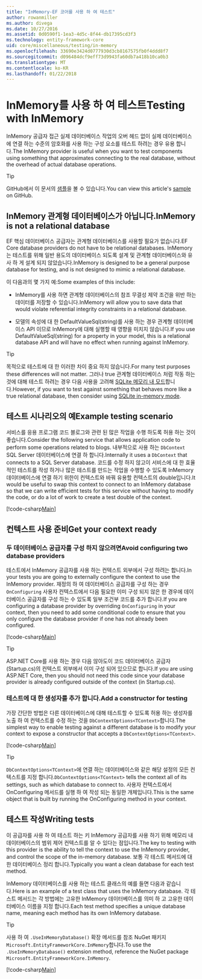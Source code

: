 ```yaml
---
title: "InMemory-EF 코어를 사용 하 여 테스트"
author: rowanmiller
ms.author: divega
ms.date: 10/27/2016
ms.assetid: 0d0590f1-1ea3-4d5c-8f44-db17395cd3f3
ms.technology: entity-framework-core
uid: core/miscellaneous/testing/in-memory
ms.openlocfilehash: 33690e3424d0777930d3cb8167575fb0f4ddd8f7
ms.sourcegitcommit: d096484dcf9eff73d9943fa60db7a418b10ca0b3
ms.translationtype: MT
ms.contentlocale: ko-KR
ms.lasthandoff: 01/22/2018
---
```

# <a name="testing-with-inmemory"></a><span data-ttu-id="6b8e3-102">InMemory를 사용 하 여 테스트</span><span class="sxs-lookup"><span data-stu-id="6b8e3-102">Testing with InMemory</span></span>

<span data-ttu-id="6b8e3-103">InMemory 공급자 접근 실제 데이터베이스 작업의 오버 헤드 없이 실제 데이터베이스에 연결 하는 수준의 암호화를 사용 하는 구성 요소를 테스트 하려는 경우 유용 합니다.</span><span class="sxs-lookup"><span data-stu-id="6b8e3-103">The InMemory provider is useful when you want to test components using something that approximates connecting to the real database, without the overhead of actual database operations.</span></span>

> [!TIP]  
> <span data-ttu-id="6b8e3-104">GitHub에서 이 문서의 [샘플](https://github.com/aspnet/EntityFramework.Docs/tree/master/samples/core/Miscellaneous/Testing)을 볼 수 있습니다.</span><span class="sxs-lookup"><span data-stu-id="6b8e3-104">You can view this article's [sample](https://github.com/aspnet/EntityFramework.Docs/tree/master/samples/core/Miscellaneous/Testing) on GitHub.</span></span>

## <a name="inmemory-is-not-a-relational-database"></a><span data-ttu-id="6b8e3-105">InMemory 관계형 데이터베이스가 아닙니다.</span><span class="sxs-lookup"><span data-stu-id="6b8e3-105">InMemory is not a relational database</span></span>

<span data-ttu-id="6b8e3-106">EF 핵심 데이터베이스 공급자는 관계형 데이터베이스를 사용할 필요가 없습니다.</span><span class="sxs-lookup"><span data-stu-id="6b8e3-106">EF Core database providers do not have to be relational databases.</span></span> <span data-ttu-id="6b8e3-107">InMemory는 테스트를 위해 일반 용도의 데이터베이스 되도록 설계 및 관계형 데이터베이스와 유사 하 게 설계 되지 않았습니다.</span><span class="sxs-lookup"><span data-stu-id="6b8e3-107">InMemory is designed to be a general purpose database for testing, and is not designed to mimic a relational database.</span></span>

<span data-ttu-id="6b8e3-108">이 다음과의 몇 가지 예:</span><span class="sxs-lookup"><span data-stu-id="6b8e3-108">Some examples of this include:</span></span>
* <span data-ttu-id="6b8e3-109">InMemory를 사용 하면 관계형 데이터베이스의 참조 무결성 제약 조건을 위반 하는 데이터를 저장할 수 있습니다.</span><span class="sxs-lookup"><span data-stu-id="6b8e3-109">InMemory will allow you to save data that would violate referential integrity constraints in a relational database.</span></span>

* <span data-ttu-id="6b8e3-110">모델의 속성에 대 한 DefaultValueSql(string)를 사용 하는 경우 관계형 데이터베이스 API 이므로 InMemory에 대해 실행할 때 영향을 미치지 않습니다.</span><span class="sxs-lookup"><span data-stu-id="6b8e3-110">If you use DefaultValueSql(string) for a property in your model, this is a relational database API and will have no effect when running against InMemory.</span></span>

> [!TIP]  
> <span data-ttu-id="6b8e3-111">목적으로 테스트에 대 한 이러한 차이 중요 하지 않습니다.</span><span class="sxs-lookup"><span data-stu-id="6b8e3-111">For many test purposes these differences will not matter.</span></span> <span data-ttu-id="6b8e3-112">그러나 true 관계형 데이터베이스 처럼 작동 하는 것에 대해 테스트 하려는 경우 다음 사용을 고려해 [SQLite 메모리 내 모드](sqlite.md)합니다.</span><span class="sxs-lookup"><span data-stu-id="6b8e3-112">However, if you want to test against something that behaves more like a true relational database, then consider using [SQLite in-memory mode](sqlite.md).</span></span>

## <a name="example-testing-scenario"></a><span data-ttu-id="6b8e3-113">테스트 시나리오의 예</span><span class="sxs-lookup"><span data-stu-id="6b8e3-113">Example testing scenario</span></span>

<span data-ttu-id="6b8e3-114">서비스를 응용 프로그램 코드 블로그와 관련 된 많은 작업을 수행 하도록 허용 하는 것이 좋습니다.</span><span class="sxs-lookup"><span data-stu-id="6b8e3-114">Consider the following service that allows application code to perform some operations related to blogs.</span></span> <span data-ttu-id="6b8e3-115">내부적으로 사용 하는 `DbContext` SQL Server 데이터베이스에 연결 하 합니다.</span><span class="sxs-lookup"><span data-stu-id="6b8e3-115">Internally it uses a `DbContext` that connects to a SQL Server database.</span></span> <span data-ttu-id="6b8e3-116">코드를 수정 하지 않고이 서비스에 대 한 효율적인 테스트를 작성 하거나 많은 테스트를 만드는 작업을 수행할 수 있도록 InMemory 데이터베이스에 연결 하기 위한이 컨텍스트와 바꿔 유용할 컨텍스트의 double입니다.</span><span class="sxs-lookup"><span data-stu-id="6b8e3-116">It would be useful to swap this context to connect to an InMemory database so that we can write efficient tests for this service without having to modify the code, or do a lot of work to create a test double of the context.</span></span>

[!code-csharp[Main](../../../../samples/core/Miscellaneous/Testing/BusinessLogic/BlogService.cs)]

## <a name="get-your-context-ready"></a><span data-ttu-id="6b8e3-117">컨텍스트 사용 준비</span><span class="sxs-lookup"><span data-stu-id="6b8e3-117">Get your context ready</span></span>

### <a name="avoid-configuring-two-database-providers"></a><span data-ttu-id="6b8e3-118">두 데이터베이스 공급자를 구성 하지 않으려면</span><span class="sxs-lookup"><span data-stu-id="6b8e3-118">Avoid configuring two database providers</span></span>

<span data-ttu-id="6b8e3-119">테스트에서 InMemory 공급자를 사용 하는 컨텍스트 외부에서 구성 하려는 합니다.</span><span class="sxs-lookup"><span data-stu-id="6b8e3-119">In your tests you are going to externally configure the context to use the InMemory provider.</span></span> <span data-ttu-id="6b8e3-120">재정의 하 여 데이터베이스 공급자를 구성 하는 경우 `OnConfiguring` 사용자 컨텍스트에서 다음 필요한 이미 구성 되지 않은 한 경우에 데이터베이스 공급자를 구성 하는 수 있도록 일부 조건부 코드를 추가 합니다.</span><span class="sxs-lookup"><span data-stu-id="6b8e3-120">If you are configuring a database provider by overriding `OnConfiguring` in your context, then you need to add some conditional code to ensure that you only configure the database provider if one has not already been configured.</span></span>

[!code-csharp[Main](../../../../samples/core/Miscellaneous/Testing/BusinessLogic/BloggingContext.cs#OnConfiguring)]

> [!TIP]  
> <span data-ttu-id="6b8e3-121">ASP.NET Core를 사용 하는 경우 다음 않아도이 코드 데이터베이스 공급자 (Startup.cs)의 컨텍스트 외부에서 이미 구성 되어 있으므로 합니다.</span><span class="sxs-lookup"><span data-stu-id="6b8e3-121">If you are using ASP.NET Core, then you should not need this code since your database provider is already configured outside of the context (in Startup.cs).</span></span>

### <a name="add-a-constructor-for-testing"></a><span data-ttu-id="6b8e3-122">테스트에 대 한 생성자를 추가 합니다.</span><span class="sxs-lookup"><span data-stu-id="6b8e3-122">Add a constructor for testing</span></span>

<span data-ttu-id="6b8e3-123">가장 간단한 방법은 다른 데이터베이스에 대해 테스트할 수 있도록 허용 하는 생성자를 노출 하 여 컨텍스트를 수정 하는 것을 `DbContextOptions<TContext>`합니다.</span><span class="sxs-lookup"><span data-stu-id="6b8e3-123">The simplest way to enable testing against a different database is to modify your context to expose a constructor that accepts a `DbContextOptions<TContext>`.</span></span>

[!code-csharp[Main](../../../../samples/core/Miscellaneous/Testing/BusinessLogic/BloggingContext.cs#Constructors)]

> [!TIP]  
> <span data-ttu-id="6b8e3-124">`DbContextOptions<TContext>`에 연결 하는 데이터베이스와 같은 해당 설정의 모든 컨텍스트를 지정 합니다.</span><span class="sxs-lookup"><span data-stu-id="6b8e3-124">`DbContextOptions<TContext>` tells the context all of its settings, such as which database to connect to.</span></span> <span data-ttu-id="6b8e3-125">사용자 컨텍스트에서 OnConfiguring 메서드를 실행 하 여 작성 되는 동일한 개체입니다.</span><span class="sxs-lookup"><span data-stu-id="6b8e3-125">This is the same object that is built by running the OnConfiguring method in your context.</span></span>

## <a name="writing-tests"></a><span data-ttu-id="6b8e3-126">테스트 작성</span><span class="sxs-lookup"><span data-stu-id="6b8e3-126">Writing tests</span></span>

<span data-ttu-id="6b8e3-127">이 공급자를 사용 하 여 테스트 하는 키 InMemory 공급자를 사용 하기 위해 메모리 내 데이터베이스의 범위 제어 컨텍스트를 알 수 있다는 점입니다.</span><span class="sxs-lookup"><span data-stu-id="6b8e3-127">The key to testing with this provider is the ability to tell the context to use the InMemory provider, and control the scope of the in-memory database.</span></span> <span data-ttu-id="6b8e3-128">보통 각 테스트 메서드에 대 한 데이터베이스 정리 합니다.</span><span class="sxs-lookup"><span data-stu-id="6b8e3-128">Typically you want a clean database for each test method.</span></span>

<span data-ttu-id="6b8e3-129">InMemory 데이터베이스를 사용 하는 테스트 클래스의 예를 들면 다음과 같습니다.</span><span class="sxs-lookup"><span data-stu-id="6b8e3-129">Here is an example of a test class that uses the InMemory database.</span></span> <span data-ttu-id="6b8e3-130">각 테스트 메서드는 각 방법에는 고유한 InMemory 데이터베이스를 의미 하 고 고유한 데이터베이스 이름을 지정 합니다.</span><span class="sxs-lookup"><span data-stu-id="6b8e3-130">Each test method specifies a unique database name, meaning each method has its own InMemory database.</span></span>

>[!TIP]
> <span data-ttu-id="6b8e3-131">사용 하 여 `.UseInMemoryDatabase()` 확장 메서드를 참조 NuGet 패키지 `Microsoft.EntityFrameworkCore.InMemory`합니다.</span><span class="sxs-lookup"><span data-stu-id="6b8e3-131">To use the `.UseInMemoryDatabase()` extension method, reference the NuGet package `Microsoft.EntityFrameworkCore.InMemory`.</span></span>

[!code-csharp[Main](../../../../samples/core/Miscellaneous/Testing/TestProject/InMemory/BlogServiceTests.cs)]
